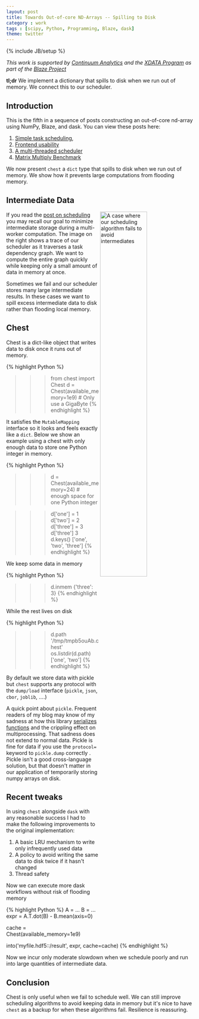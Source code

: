 ```yaml
---
layout: post
title: Towards Out-of-core ND-Arrays -- Spilling to Disk
category : work
tags : [scipy, Python, Programming, Blaze, dask]
theme: twitter
---
```

{% include JB/setup %}

*This work is supported by [Continuum Analytics](http://continuum.io)
and the [XDATA Program](http://www.darpa.mil/program/XDATA)
as part of the [Blaze Project](http://blaze.pydata.org)*

**tl;dr** We implement a dictionary that spills to disk when we run out of
memory.  We connect this to our scheduler.

Introduction
------------

This is the fifth in a sequence of posts constructing an out-of-core nd-array
using NumPy, Blaze, and dask.  You can view these posts here:

1. [Simple task scheduling](http://matthewrocklin.com/blog/work/2014/12/27/Towards-OOC/),
2. [Frontend usability](http://matthewrocklin.com/blog/work/2014/12/30/Towards-OOC-Frontend/)
3. [A multi-threaded scheduler](http://matthewrocklin.com/blog/work/2015/01/06/Towards-OOC-Scheduling/)
4. [Matrix Multiply Benchmark](http://matthewrocklin.com/blog/work/2015/01/14/Towards-OOC-MatMul/)

We now present `chest` a `dict` type that spills to disk when we run out of
memory.  We show how it prevents large computations from flooding memory.


Intermediate Data
-----------------

<img src="{{ BASE_PATH }}/images/dask/fail-case.gif"
      align="right"
      width="50%"
      alt="A case where our scheduling algorithm fails to avoid intermediates">

If you read the
[post on scheduling](http://matthewrocklin.com/blog/work/2015/01/06/Towards-OOC-Scheduling/)
you may recall our goal to minimize intermediate storage during a multi-worker
computation.  The image on the right shows a trace of our scheduler as it
traverses a task dependency graph.  We want to compute the entire graph quickly
while keeping only a small amount of data in memory at once.

Sometimes we fail and our scheduler stores many large intermediate results.  In
these cases we want to spill excess intermediate data to disk rather than
flooding local memory.


Chest
-----

Chest is a dict-like object that writes data to disk once it runs out of
memory.

{% highlight Python %}
>>> from chest import Chest
>>> d = Chest(available_memory=1e9)  # Only use a GigaByte
{% endhighlight %}

It satisfies the `MutableMapping` interface so it looks and feels exactly like
a `dict`.  Below we show an example using a chest with only enough data to
store one Python integer in memory.

{% highlight Python %}
>>> d = Chest(available_memory=24)  # enough space for one Python integer

>>> d['one'] = 1
>>> d['two'] = 2
>>> d['three'] = 3
>>> d['three']
3
>>> d.keys()
['one', 'two', 'three']
{% endhighlight %}

We keep some data in memory

{% highlight Python %}
>>> d.inmem
{'three': 3}
{% endhighlight %}

While the rest lives on disk

{% highlight Python %}
>>> d.path
'/tmp/tmpb5ouAb.chest'
>>> os.listdir(d.path)
['one', 'two']
{% endhighlight %}

By default we store data with pickle but `chest` supports any protocol
with the `dump/load` interface (`pickle`, `json`, `cbor`, `joblib`, ....)

A quick point about `pickle`.  Frequent readers of my blog may know of my
sadness at how this library
[serializes functions](http://matthewrocklin.com/blog/work/2013/12/05/Parallelism-and-Serialization/)
and the crippling effect on multiprocessing.
That sadness does not extend to normal data.  Pickle is fine for data if you
use the `protocol=` keyword to `pickle.dump` correctly .  Pickle isn't a good
cross-language solution, but that doesn't matter in our application of
temporarily storing numpy arrays on disk.


Recent tweaks
-------------

In using `chest` alongside `dask` with any reasonable success I had to make the
following improvements to the original implementation:

1.  A basic LRU mechanism to write only infrequently used data
2.  A policy to avoid writing the same data to disk twice if it hasn't changed
3.  Thread safety

Now we can execute more dask workflows without risk of flooding memory

{% highlight Python %}
A = ...
B = ...
expr = A.T.dot(B) - B.mean(axis=0)

cache = Chest(available_memory=1e9)

into('myfile.hdf5::/result', expr, cache=cache)
{% endhighlight %}

Now we incur only moderate slowdown when we schedule poorly and run into large
quantities of intermediate data.


Conclusion
----------

Chest is only useful when we fail to schedule well.  We can still improve
scheduling algorithms to avoid keeping data in memory but it's nice to have
`chest` as a backup for when these algorithms fail.  Resilience is reassuring.
